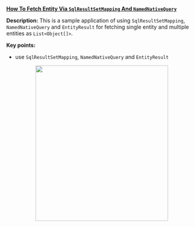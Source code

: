 **[How To Fetch Entity Via `SqlResultSetMapping` And `NamedNativeQuery`](https://github.com/AnghelLeonard/Hibernate-SpringBoot/tree/master/HibernateSpringBootDtoSqlResultSetMappingAndNamedNativeQueryEntity)**
 
**Description:** This is a sample application of using `SqlResultSetMapping`, `NamedNativeQuery` and `EntityResult` for fetching single entity and multiple entities as `List<Object[]>`.
 
**Key points:**
- use `SqlResultSetMapping`, `NamedNativeQuery` and `EntityResult`

<a href="https://leanpub.com/java-persistence-performance-illustrated-guide"><p align="center"><img src="https://github.com/AnghelLeonard/Hibernate-SpringBoot/blob/master/Java%20Persistence%20Performance%20Illustrated%20Guide.jpg" height="410" width="350"/></p></a>
